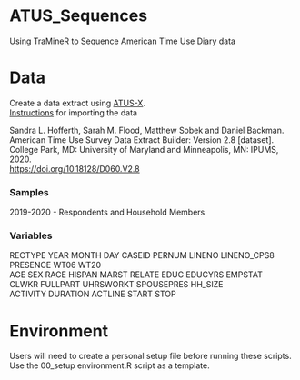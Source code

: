 # ATUS_Sequences
Using TraMineR to Sequence American Time Use Diary data

# Data
Create a data extract using [ATUS-X](https://www.atusdata.org).  
[Instructions](https://cran.r-project.org/web/packages/ipumsr/vignettes/ipums.html) for importing the data  
  
Sandra L. Hofferth, Sarah M. Flood, Matthew Sobek and Daniel Backman.  
American Time Use Survey Data Extract Builder: Version 2.8 [dataset].  
College Park, MD: University of Maryland and Minneapolis, MN: IPUMS, 2020.  
https://doi.org/10.18128/D060.V2.8  
  
  
### Samples  
  
2019-2020 - Respondents and Household Members  
  
### Variables  
  
RECTYPE       YEAR          MONTH         DAY           CASEID       PERNUM         LINENO        LINENO_CPS8   PRESENCE     WT06     WT20  
AGE           SEX           RACE          HISPAN        MARST         RELATE        EDUC         EDUCYRS        EMPSTAT       
CLWKR         FULLPART      UHRSWORKT     SPOUSEPRES    HH_SIZE  
ACTIVITY      DURATION      ACTLINE       START         STOP  


# Environment  
Users will need to create a personal setup file before running these scripts. 
Use the 00_setup environment.R script as a template.  
